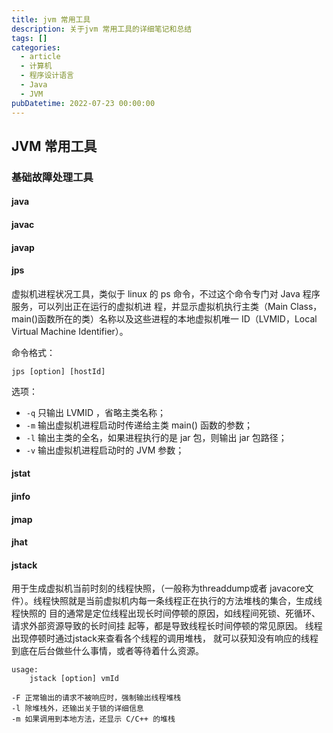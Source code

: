 ```yaml
---
title: jvm 常用工具
description: 关于jvm 常用工具的详细笔记和总结
tags: []
categories:
  - article
  - 计算机
  - 程序设计语言
  - Java
  - JVM
pubDatetime: 2022-07-23 00:00:00
---
```


## JVM 常用工具

### 基础故障处理工具

#### java

#### javac

#### javap

#### jps

虚拟机进程状况工具，类似于 linux 的 ps 命令，不过这个命令专门对 Java 程序服务，可以列出正在运行的虚拟机进 程，并显示虚拟机执行主类（Main Class，main()函数所在的类）名称以及这些进程的本地虚拟机唯一 ID（LVMID，Local Virtual Machine Identifier）。

命令格式：

```shell
jps [option] [hostId]
```

选项：

- `-q` 只输出 LVMID ，省略主类名称；
- `-m` 输出虚拟机进程启动时传递给主类 main() 函数的参数；
- `-l` 输出主类的全名，如果进程执行的是 jar 包，则输出 jar 包路径；
- `-v` 输出虚拟机进程启动时的 JVM 参数；

#### jstat

#### jinfo

#### jmap

#### jhat

#### jstack

用于生成虚拟机当前时刻的线程快照，（一般称为threaddump或者 javacore文件）。线程快照就是当前虚拟机内每一条线程正在执行的方法堆栈的集合，生成线程快照的 目的通常是定位线程出现长时间停顿的原因，如线程间死锁、死循环、请求外部资源导致的长时间挂 起等，都是导致线程长时间停顿的常见原因。
线程出现停顿时通过jstack来查看各个线程的调用堆栈， 就可以获知没有响应的线程到底在后台做些什么事情，或者等待着什么资源。

```shell
usage:
    jstack [option] vmId

-F 正常输出的请求不被响应时，强制输出线程堆栈
-l 除堆栈外，还输出关于锁的详细信息
-m 如果调用到本地方法，还显示 C/C++ 的堆栈
```
